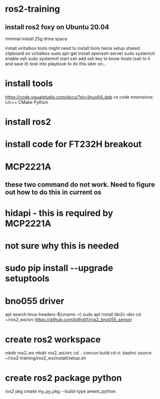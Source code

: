 # ros2-training
## install ros2 foxy on Ubuntu 20.04
minimal install
25g drive space
<!-- sudo apt update
sudo apt upgrade
sudo apt install build-essential gcc make perl dkms python3 python3-pip python-is-python3 -->
install viritalbox tools
might need to install tools twice
setup shared clipboard on virtialbox
sudo apt-get install openssh-server
sudo systemctl enable ssh
sudo systemctl start ssh
add ssh key to know hosts (ssh to it and save it)
  look into playbook to do this later on...

# install tools
<!-- sudo apt install build-essential gcc make perl dkms python3 python3-pip python-is-python3 terminator python3-colcon-common-extensions python3-colcon-ros -->
https://code.visualstudio.com/docs/?dv=linux64_deb
vs code extensions:
  c/c++
  CMake
  Python

# install ros2
<!-- https://docs.ros.org/en/foxy/Installation/Ubuntu-Install-Debians.html
pip3 install argcomplete
edit .bashrc
  source /opt/ros/foxy/setup.bash
  export BLINKA_FT232H=1
  source /usr/share/colcon_argcomplete/hook/colcon-argcomplete.bash
sudo reboot -->

# install code for FT232H breakout
<!-- #sudo apt-get install libusb-1.0
sudo vi /etc/udev/rules.d/11-ftdi.rules 
SUBSYSTEM=="usb", ATTR{idVendor}=="0403", ATTR{idProduct}=="6001", GROUP="plugdev", MODE="0666"
SUBSYSTEM=="usb", ATTR{idVendor}=="0403", ATTR{idProduct}=="6011", GROUP="plugdev", MODE="0666"
SUBSYSTEM=="usb", ATTR{idVendor}=="0403", ATTR{idProduct}=="6010", GROUP="plugdev", MODE="0666"
SUBSYSTEM=="usb", ATTR{idVendor}=="0403", ATTR{idProduct}=="6014", GROUP="plugdev", MODE="0666"
SUBSYSTEM=="usb", ATTR{idVendor}=="0403", ATTR{idProduct}=="6015", GROUP="plugdev", MODE="0666"
sudo udevadm control --reload-rules
sudo udevadm trigger
sudo adduser $USER plugdev
log user out and back in
pip3 install pyftdi
pip3 install adafruit-blinka
export BLINKA_FT232H=1
python3
from pyftdi.ftdi import Ftdi
Ftdi().open_from_url('ftdi:///?') -->

# MCP2221A
<!-- sudo apt-get install libusb-1.0 libudev-dev
sudo vi /etc/udev/rules.d/99-mcp2221.rules
SUBSYSTEM=="usb", ATTRS{idVendor}=="04d8", ATTR{idProduct}=="00dd", MODE="0666"
sudo udevadm control --reload-rules
sudo udevadm trigger
pip3 install hidapi
sudo rmmod hid_mcp2221 -->
## these two command do not work. Need to figure out how to do this in current os
<!-- #blacklist hid_mcp2221
#sudo update-initramfs -u
pip3 install adafruit-blinka
export BLINKA_MCP2221=1 -->

# hidapi - this is required by MCP2221A
<!-- sudo apt-get install python-dev libusb-1.0-0-dev libudev-dev -->
# not sure why this is needed
# sudo pip install --upgrade setuptools
<!-- sudo pip install hidapi -->




# bno055 driver
apt search linux-headers-$(uname -r)
sudo apt install libi2c-dev
cd ~/ros2_ws/src
https://github.com/bdholt1/ros2_bno055_sensor


# create ros2 workspace
mkdir ros2_ws
mkdir ros2_ws/src
cd ..
concon build
cd
vi .bashrc
source ~/ros2-training/ros2_ws/install/setup.sh

# create ros2 package python
ros2 pkg create my_py_pkg --build-type ament_python









